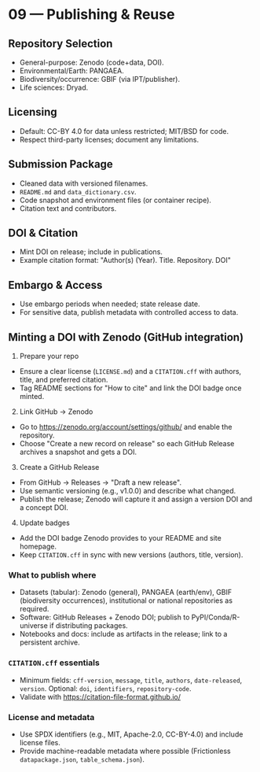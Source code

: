 # 09 — Publishing & Reuse

## Repository Selection
- General-purpose: Zenodo (code+data, DOI).
- Environmental/Earth: PANGAEA.
- Biodiversity/occurrence: GBIF (via IPT/publisher).
- Life sciences: Dryad.

## Licensing
- Default: CC-BY 4.0 for data unless restricted; MIT/BSD for code.
- Respect third-party licenses; document any limitations.

## Submission Package
- Cleaned data with versioned filenames.
- `README.md` and `data_dictionary.csv`.
- Code snapshot and environment files (or container recipe).
- Citation text and contributors.

## DOI & Citation
- Mint DOI on release; include in publications.
- Example citation format:
  "Author(s) (Year). Title. Repository. DOI"

## Embargo & Access
- Use embargo periods when needed; state release date.
- For sensitive data, publish metadata with controlled access to data.

## Minting a DOI with Zenodo (GitHub integration)

1) Prepare your repo
- Ensure a clear license (`LICENSE.md`) and a `CITATION.cff` with authors, title, and preferred citation.
- Tag README sections for "How to cite" and link the DOI badge once minted.

2) Link GitHub → Zenodo
- Go to https://zenodo.org/account/settings/github/ and enable the repository.
- Choose "Create a new record on release" so each GitHub Release archives a snapshot and gets a DOI.

3) Create a GitHub Release
- From GitHub → Releases → "Draft a new release".
- Use semantic versioning (e.g., v1.0.0) and describe what changed.
- Publish the release; Zenodo will capture it and assign a version DOI and a concept DOI.

4) Update badges
- Add the DOI badge Zenodo provides to your README and site homepage.
- Keep `CITATION.cff` in sync with new versions (authors, title, version).

### What to publish where
- Datasets (tabular): Zenodo (general), PANGAEA (earth/env), GBIF (biodiversity occurrences), institutional or national repositories as required.
- Software: GitHub Releases + Zenodo DOI; publish to PyPI/Conda/R-universe if distributing packages.
- Notebooks and docs: include as artifacts in the release; link to a persistent archive.

### `CITATION.cff` essentials
- Minimum fields: `cff-version`, `message`, `title`, `authors`, `date-released`, `version`. Optional: `doi`, `identifiers`, `repository-code`.
- Validate with https://citation-file-format.github.io/

### License and metadata
- Use SPDX identifiers (e.g., MIT, Apache-2.0, CC-BY-4.0) and include license files.
- Provide machine-readable metadata where possible (Frictionless `datapackage.json`, `table_schema.json`).
